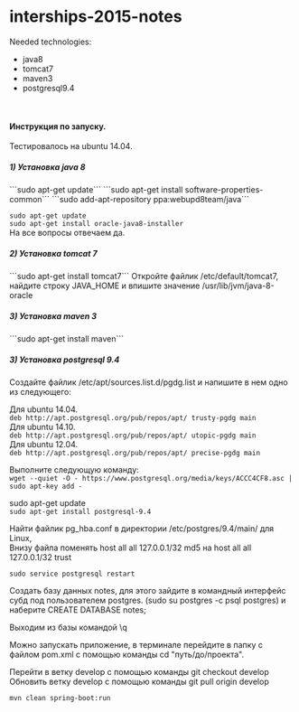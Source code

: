 # interships-2015-notes
Needed technologies:
<ul>
<li>java8</li>
<li>tomcat7</li>
<li>maven3</li>
<li>postgresql9.4</li>
</ul>
<br>
<h4>Инструкция по запуску.</h4>
Тестировалось на ubuntu 14.04.
<h5>1) Установка java 8</h5>
```sudo apt-get update```  
```sudo apt-get install software-properties-common```  
```sudo add-apt-repository ppa:webupd8team/java```  

```sudo apt-get update```  
```sudo apt-get install oracle-java8-installer```  
На все вопросы отвечаем да.<br>

<h5>2) Установка tomcat 7</h5>
```sudo apt-get install tomcat7```  
Откройте файлик /etc/default/tomcat7, найдите строку JAVA_HOME и впишите значение /usr/lib/jvm/java-8-oracle<br>

<h5>3) Установка maven 3</h5>
```sudo apt-get install maven```  

<h5>3) Установка postgresql 9.4</h5>
Создайте файлик /etc/apt/sources.list.d/pgdg.list и напишите в нем одно из следующего:<br>

Для ubuntu 14.04.<br>
```deb http://apt.postgresql.org/pub/repos/apt/ trusty-pgdg main```  
Для ubuntu 14.10.<br>
```deb http://apt.postgresql.org/pub/repos/apt/ utopic-pgdg main```  
Для ubuntu 12.04.<br>
```deb http://apt.postgresql.org/pub/repos/apt/ precise-pgdg main```  

Выполните следующую команду:<br>
```wget --quiet -O - https://www.postgresql.org/media/keys/ACCC4CF8.asc | sudo apt-key add -```  

sudo apt-get update<br>
```sudo apt-get install postgresql-9.4```  

Найти файлик pg_hba.conf в директории /etc/postgres/9.4/main/ для Linux,<br>
Внизу файла поменять host all all 127.0.0.1/32 md5 на host all all 127.0.0.1/32 trust<br>

```sudo service postgresql restart```

Создать базу данных notes, для этого зайдите в командный интерфейс субд под пользователем postgres.
(sudo su postgres -c psql postgres) и наберите CREATE DATABASE notes;

Выходим из базы командой \q<br>

Можно запускать приложение, в терминале перейдите в папку с файлом pom.xml с помощью команды cd "путь/до/проекта".<br>

Перейти в ветку develop с помощью команды git checkout develop<br>
Обновить ветку develop с помощью команды git pull origin develop<br>

```mvn clean spring-boot:run```


